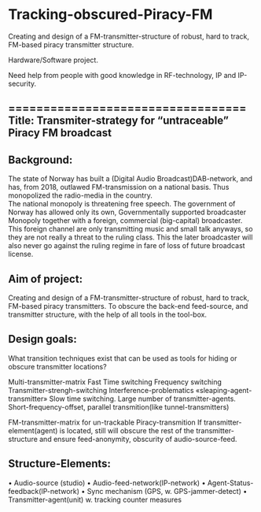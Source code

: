 # Tracking-obscured-Piracy-FM
Creating and design of a FM-transmitter-structure of robust, hard to track, FM-based piracy transmitter structure. 

Hardware/Software project.

Need help from people with good knowledge in RF-technology, IP and IP-security.


==================================
Title: Transmiter-strategy for “untraceable” Piracy FM broadcast
----------------------------------

Background:
----------------
The state of Norway has built a (Digital Audio Broadcast)DAB-network, and has, from 2018, outlawed FM-transmission on a national basis. Thus monopolized the radio-media in the country.  
The national monopoly is threatening free speech. 
The government of Norway has allowed only its own, Governmentally supported broadcaster Monopoly together with a foreign, commercial (big-capital) broadcaster.  This foreign channel are only transmitting music and small talk anyways, so they are not really a threat to the ruling class.
This the later broadcaster will also never go against the ruling regime in fare of loss of future broadcast license. 

Aim of project:
-------------------
Creating and design of a FM-transmitter-structure of robust, hard to track, FM-based piracy transmitters. To obscure the back-end feed-source, and transmitter structure, with the help of all tools in the tool-box. 

Design goals:
-------------------
What transition techniques exist that can be used as tools for hiding or obscure transmitter locations?

Multi-transmitter-matrix
Fast Time switching
Frequency switching
Transmitter-strengh-switching
Interference-problematics
«sleaping-agent-transmitter» Slow time switching.
Large number of transmitter-agents.
Short-frequency-offset, parallel transmition(like tunnel-transmitters)

FM-transmitter-matrix for un-trackable Piracy-transmition
If transmitter-element(agent) is located, still will obscure the rest of the transmitter-structure and ensure feed-anonymity, obscurity of audio-source-feed.

Structure-Elements:
-----------------------
•	Audio-source (studio)
•	Audio-feed-network(IP-network)
•	Agent-Status-feedback(IP-network)
•	Sync mechanism (GPS, w. GPS-jammer-detect)
•	Transmitter-agent(unit) w. tracking counter measures


